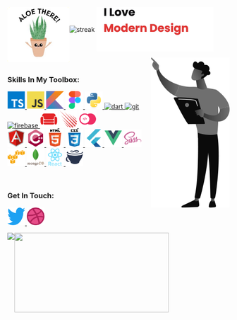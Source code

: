 <p>
  <img align="left" alt="contact" src="assets/images/welcome-rounded.png" width="141" height="125" />
  <img align="center" alt="streak" 
       src="https://github-readme-streak-stats.herokuapp.com/?user=albertcodes&hide_border=true&stroke=ffffff00&background=ffffff&ring=fe3f40&fire=fe3f40&currStreakLabel=fe3f40" 
       width="390" height="140" />
  <img align="center" alt="gif" src="assets/images/i-love-rounded.gif" width="265" height="100" />
</p>
<img align="right" alt="contact" src="assets/images/contact-decoration.png" />
<br>
<h3 align="left">Skills In My Toolbox:</h3>
<p align="left">
  <a href="https://www.typescriptlang.org/" target="_blank">
    <img src="https://raw.githubusercontent.com/devicons/devicon/master/icons/typescript/typescript-original.svg"
      alt="typescript" width="40" height="40" />
  </a>
  <a href="https://developer.mozilla.org/en-US/docs/Web/JavaScript" target="_blank">
    <img src="https://raw.githubusercontent.com/devicons/devicon/master/icons/javascript/javascript-original.svg"
      alt="javascript" width="40" height="40" />
  </a>
  <a href="https://kotlinlang.org/" target="_blank">
    <img src="https://raw.githubusercontent.com/devicons/devicon/master/icons/kotlin/kotlin-original.svg" alt="kotlin"
      width="40" height="40" />
  </a>
  <a href="https://www.figma.com/" target="_blank">
    <img src="https://raw.githubusercontent.com/devicons/devicon/master/icons/figma/figma-original.svg" alt="figma"
      width="40" height="40" />
  </a>
  <a href="https://www.python.org/" target="_blank">
    <img src="https://raw.githubusercontent.com/devicons/devicon/master/icons/python/python-original.svg" alt="python"
      width="40" height="40" />
  </a>
  <a href="https://dart.dev" target="_blank">
    <img src="https://www.vectorlogo.zone/logos/dartlang/dartlang-icon.svg" alt="dart" width="40" height="40" />
  </a>
  <a href="https://git-scm.com/" target="_blank">
    <img src="https://www.vectorlogo.zone/logos/git-scm/git-scm-icon.svg" alt="git" width="40" height="40" />
  </a>
  <a href="https://firebase.google.com/" target="_blank"> 
    <img src="https://www.vectorlogo.zone/logos/firebase/firebase-icon.svg" 
      alt="firebase" width="40" height="40"/>
  </a>
  <a href="https://couchdb.apache.org/" target="_blank">
    <img src="https://raw.githubusercontent.com/devicons/devicon/master/icons/couchdb/couchdb-original.svg"
      alt="couchdb" width="40" height="40" />
  </a>
    <a href="https://www.meteor.com/" target="_blank">
    <img src="https://raw.githubusercontent.com/devicons/devicon/master/icons/meteor/meteor-original.svg" alt="meteor" width="40" height="40" />
  </a>
  <a href="https://appwrite.io/" target="_blank">
    <img src="https://raw.githubusercontent.com/devicons/devicon/master/icons/appwrite/appwrite-original.svg"
      alt="appwrite" width="40" height="40" />
  </a><br>
  <a href="https://angular.io/" target="_blank">
    <img src="https://raw.githubusercontent.com/devicons/devicon/master/icons/angularjs/angularjs-original.svg"
      alt="angularjs" width="40" height="40" />
  </a>
  <a href="https://www.cplusplus.com/" target="_blank">
    <img src="https://raw.githubusercontent.com/devicons/devicon/master/icons/cplusplus/cplusplus-original.svg" alt="c++"
      width="40" height="40" />
  </a>
  <a href="https://www.w3.org/html/" target="_blank">
    <img src="https://raw.githubusercontent.com/devicons/devicon/master/icons/html5/html5-original-wordmark.svg"
      alt="html5" width="40" height="40" />
  </a>
  <a href="https://www.w3schools.com/css/" target="_blank">
    <img src="https://raw.githubusercontent.com/devicons/devicon/master/icons/css3/css3-original-wordmark.svg"
      alt="css3" width="40" height="40" />
  </a>
  <a href="https://flutter.dev/" target="_blank">
    <img src="https://raw.githubusercontent.com/devicons/devicon/master/icons/flutter/flutter-original.svg" alt="flutter"
      width="40" height="40" />
  </a>
  <a href="https://vuejs.org/" target="_blank">
    <img src="https://raw.githubusercontent.com/devicons/devicon/master/icons/vuejs/vuejs-original.svg" alt="vue"
      width="40" height="40" />
  </a>
  <a href="https://sass-lang.com" target="_blank">
    <img src="https://raw.githubusercontent.com/devicons/devicon/master/icons/sass/sass-original.svg" alt="sass"
      width="40" height="40" />
  </a>
  <a href="https://aws.amazon.com/" target="_blank">
    <img
      src="https://raw.githubusercontent.com/devicons/devicon/master/icons/amazonwebservices/amazonwebservices-original.svg"
      alt="aws" width="40" height="40" />
  </a>
  <a href="https://www.mongodb.com/" target="_blank"> 
    <img src="https://raw.githubusercontent.com/devicons/devicon/master/icons/mongodb/mongodb-original-wordmark.svg" 
      alt="mongodb" width="40" height="40"/>
  </a>
  <a href="https://reactjs.org/" target="_blank">
    <img src="https://raw.githubusercontent.com/devicons/devicon/master/icons/react/react-original-wordmark.svg"
      alt="react" width="40" height="40" />
  </a>
  <a href="https://coffeescript.org/" target="_blank">
    <img src="https://raw.githubusercontent.com/devicons/devicon/master/icons/coffeescript/coffeescript-original.svg"
      alt="coffeescript" width="40" height="40" />
  </a>
</p><br>
<h3 align="left">Get In Touch:</h3>
<p align="left">
  <a href="https://twitter.com/albertcodes_dev" target="blank">
    <img src="https://raw.githubusercontent.com/devicons/devicon/master/icons/twitter/twitter-original.svg"
      alt="twitter" width="40" height="40" />
  </a>
  <a href="https://dribbble.com/albertcodes" target="blank">
    <img src="assets/images/dribbble.svg" alt="dribble" width="40" height="40" />
  </a>
</p>
<p>
  <img align="left" height="180em"
    src="https://github-readme-stats.vercel.app/api?username=albertcodes&bg_color=ffffff&show_icons=true&title_color=fe3f40&icon_color=000000&hide_border=true&&count_private=true&include_all_commits=true" />
  <img align="center" height="180em"
    src="https://github-readme-stats.vercel.app/api/top-langs/?username=albertcodes&bg_color=ffffff&show_icons=true&title_color=fe3f40&hide_border=true&layout=compact&langs_count=10" width="350" />
</p>
